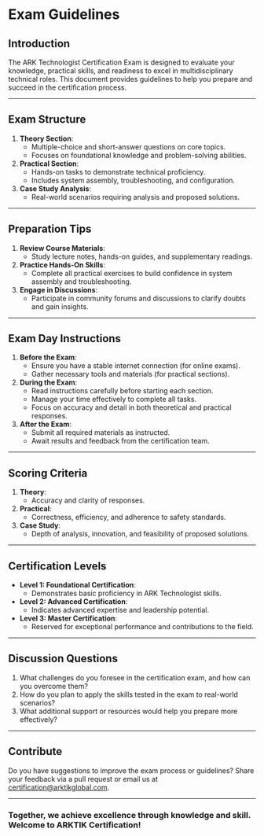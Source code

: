# **Exam Guidelines**

## **Introduction**
The ARK Technologist Certification Exam is designed to evaluate your knowledge, practical skills, and readiness to excel in multidisciplinary technical roles. This document provides guidelines to help you prepare and succeed in the certification process.

---

## **Exam Structure**
1. **Theory Section**:
   - Multiple-choice and short-answer questions on core topics.
   - Focuses on foundational knowledge and problem-solving abilities.
2. **Practical Section**:
   - Hands-on tasks to demonstrate technical proficiency.
   - Includes system assembly, troubleshooting, and configuration.
3. **Case Study Analysis**:
   - Real-world scenarios requiring analysis and proposed solutions.

---

## **Preparation Tips**
1. **Review Course Materials**:
   - Study lecture notes, hands-on guides, and supplementary readings.
2. **Practice Hands-On Skills**:
   - Complete all practical exercises to build confidence in system assembly and troubleshooting.
3. **Engage in Discussions**:
   - Participate in community forums and discussions to clarify doubts and gain insights.

---

## **Exam Day Instructions**
1. **Before the Exam**:
   - Ensure you have a stable internet connection (for online exams).
   - Gather necessary tools and materials (for practical sections).
2. **During the Exam**:
   - Read instructions carefully before starting each section.
   - Manage your time effectively to complete all tasks.
   - Focus on accuracy and detail in both theoretical and practical responses.
3. **After the Exam**:
   - Submit all required materials as instructed.
   - Await results and feedback from the certification team.

---

## **Scoring Criteria**
1. **Theory**:
   - Accuracy and clarity of responses.
2. **Practical**:
   - Correctness, efficiency, and adherence to safety standards.
3. **Case Study**:
   - Depth of analysis, innovation, and feasibility of proposed solutions.

---

## **Certification Levels**
- **Level 1: Foundational Certification**:
  - Demonstrates basic proficiency in ARK Technologist skills.
- **Level 2: Advanced Certification**:
  - Indicates advanced expertise and leadership potential.
- **Level 3: Master Certification**:
  - Reserved for exceptional performance and contributions to the field.

---

## **Discussion Questions**
1. What challenges do you foresee in the certification exam, and how can you overcome them?
2. How do you plan to apply the skills tested in the exam to real-world scenarios?
3. What additional support or resources would help you prepare more effectively?

---

## **Contribute**
Do you have suggestions to improve the exam process or guidelines? Share your feedback via a pull request or email us at [certification@arktikglobal.com](mailto:certification@arktikglobal.com).

---

### **Together, we achieve excellence through knowledge and skill. Welcome to ARKTIK Certification!**

